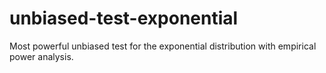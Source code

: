 # unbiased-test-exponential
Most powerful unbiased test for the exponential distribution with empirical power analysis.
